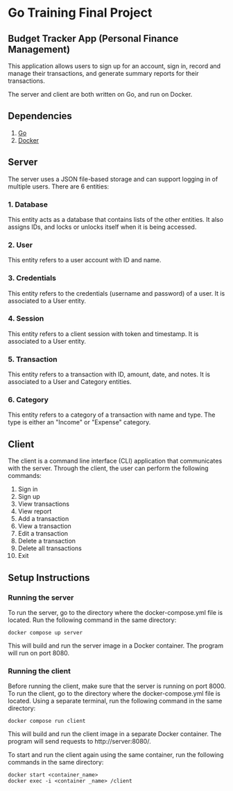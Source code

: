 # Go Training Final Project

## Budget Tracker App (Personal Finance Management)
This application allows users to sign up for an account, sign in, record and manage their transactions, and generate summary reports for their transactions.

The server and client are both written on Go, and run on Docker.

## Dependencies
1. [Go](https://go.dev/doc/install)
2. [Docker](https://docs.docker.com/get-docker/)

## Server
The server uses a JSON file-based storage and can support logging in of multiple users. There are 6 entities:

### 1. Database
This entity acts as a database that contains lists of the other entities. It also assigns IDs, and locks or unlocks itself when it is being accessed.

### 2. User
This entity refers to a user account with ID and name.

### 3. Credentials
This entity refers to the credentials (username and password) of a user. It is associated to a User entity.

### 4. Session
This entity refers to a client session with token and timestamp. It is associated to a User entity.

### 5. Transaction
This entity refers to a transaction with ID, amount, date, and notes. It is associated to a User and Category entities.

### 6. Category
This entity refers to a category of a transaction with name and type. The type is either an "Income" or "Expense" category.

## Client
The client is a command line interface (CLI) application that communicates with the server. Through the client, the user can perform the following commands:
1. Sign in
2. Sign up
3. View transactions
4. View report
5. Add a transaction
6. View a transaction
7. Edit a transaction
8. Delete a transaction
9. Delete all transactions
10. Exit

## Setup Instructions

### Running the server
To run the server, go to the directory where the docker-compose.yml file is located. Run the following command in the same directory:
```
docker compose up server
```
This will build and run the server image in a Docker container. The program will run on port 8080.

### Running the client
Before running the client, make sure that the server is running on port 8000. To run the client, go to the directory where the docker-compose.yml file is located. Using a separate terminal, run the following command in the same directory:
```
docker compose run client
```
This will build and run the client image in a separate Docker container. The program will send requests to http://server:8080/.

To start and run the client again using the same container, run the following commands in the same directory:
```
docker start <container_name>
docker exec -i <container _name> /client
```